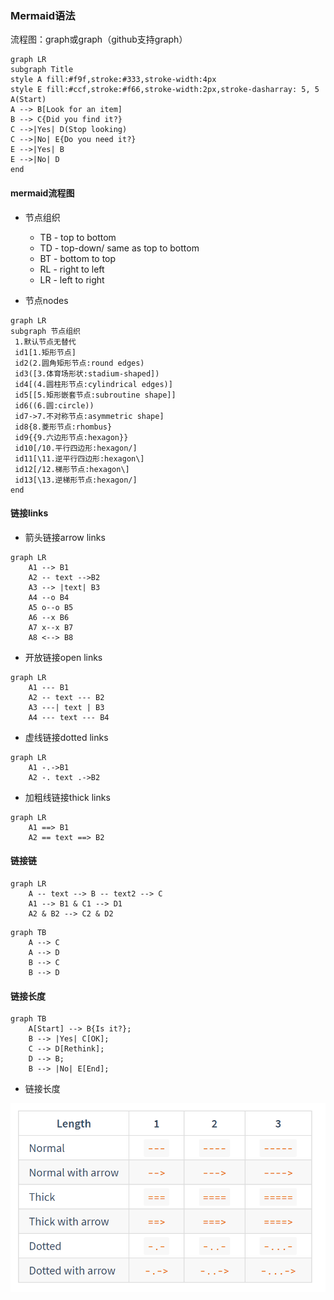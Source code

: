 ### Mermaid语法

流程图：graph或graph（github支持graph）

```mermaid
graph LR
subgraph Title
style A fill:#f9f,stroke:#333,stroke-width:4px
style E fill:#ccf,stroke:#f66,stroke-width:2px,stroke-dasharray: 5, 5
A(Start)
A --> B[Look for an item]
B --> C{Did you find it?}
C -->|Yes| D(Stop looking)
C -->|No| E{Do you need it?}
E -->|Yes| B
E -->|No| D
end
```
#### mermaid流程图

* 节点组织
    * TB - top to bottom
    * TD - top-down/ same as top to bottom
    * BT - bottom to top
    * RL - right to left
    * LR - left to right

* 节点nodes

```mermaid
graph LR
subgraph 节点组织
 1.默认节点无替代
 id1[1.矩形节点]
 id2(2.圆角矩形节点:round edges)
 id3([3.体育场形状:stadium-shaped])
 id4[(4.圆柱形节点:cylindrical edges)]
 id5[[5.矩形嵌套节点:subroutine shape]]
 id6((6.圆:circle))
 id7->7.不对称节点:asymmetric shape]
 id8{8.菱形节点:rhombus}
 id9{{9.六边形节点:hexagon}}
 id10[/10.平行四边形:hexagon/]
 id11[\11.逆平行四边形:hexagon\]
 id12[/12.梯形节点:hexagon\]
 id13[\13.逆梯形节点:hexagon/]
end
```

#### 链接links

* 箭头链接arrow links
```mermaid
graph LR
    A1 --> B1
    A2 -- text -->B2
    A3 --> |text| B3
    A4 --o B4
    A5 o--o B5
    A6 --x B6
    A7 x--x B7
    A8 <--> B8
```
  
* 开放链接open links
```mermaid
graph LR
    A1 --- B1
    A2 -- text --- B2
    A3 ---| text | B3
    A4 --- text --- B4
```
  
* 虚线链接dotted links
```mermaid
graph LR
    A1 -.->B1
    A2 -. text .->B2
```

* 加粗线链接thick links
```mermaid
graph LR
    A1 ==> B1
    A2 == text ==> B2
```
  
#### 链接链
```mermaid
graph LR
    A -- text --> B -- text2 --> C
    A1 --> B1 & C1 --> D1
    A2 & B2 --> C2 & D2
```
```mermaid
graph TB
    A --> C
    A --> D
    B --> C
    B --> D
```

#### 链接长度
```mermaid
graph TB
    A[Start] --> B{Is it?};
    B --> |Yes| C[OK];
    C --> D[Rethink];
    D --> B;
    B --> |No| E[End];
```
* 链接长度

![linklength.png](mermaid/flowchart/MermaidGraphLinklength.png)
